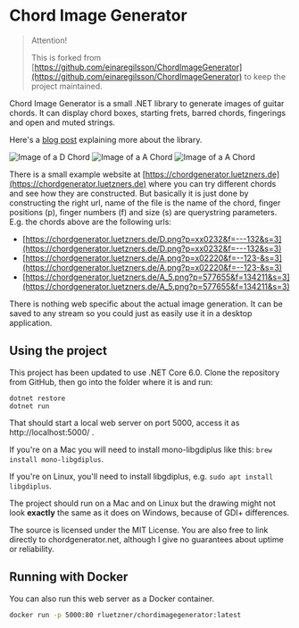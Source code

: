 # Chord Image Generator

> Attention!
>
> This is forked from [https://github.com/einaregilsson/ChordImageGenerator](https://github.com/einaregilsson/ChordImageGenerator) to keep the project maintained.

Chord Image Generator is a small .NET library to generate images of guitar chords. It can display chord boxes, starting frets, barred chords, fingerings and open and muted strings.

Here's a [blog post](https://einaregilsson.com/chord-image-generator/) explaining more about the library.


![Image of a D Chord](https://chordgenerator.luetzners.de/D.png?p=xx0232&f=---132&s=3 "D Chord")
![Image of a A Chord](https://chordgenerator.luetzners.de/A.png?p=x02220&f=--123-&s=3 "A Chord")
![Image of a A Chord](https://chordgenerator.luetzners.de/A_5.png?p=577655&f=134211&s=3 "A bar Chord")

There is a small example website at [https://chordgenerator.luetzners.de](https://chordgenerator.luetzners.de) where you can try different chords and see how they are constructed. But basically it is just done by constructing the right url,
name of the file is the name of the chord, finger positions (p), finger numbers (f) and size (s) are querystring parameters. E.g. the chords above are the following urls:

* [https://chordgenerator.luetzners.de/D.png?p=xx0232&f=---132&s=3](https://chordgenerator.luetzners.de/D.png?p=xx0232&f=---132&s=3)
* [https://chordgenerator.luetzners.de/A.png?p=x02220&f=--123-&s=3](https://chordgenerator.luetzners.de/A.png?p=x02220&f=--123-&s=3)
* [https://chordgenerator.luetzners.de/A_5.png?p=577655&f=134211&s=3](https://chordgenerator.luetzners.de/A_5.png?p=577655&f=134211&s=3)

There is nothing web specific about the actual image generation. It can be saved to any stream so you could just as easily use it in a desktop application.

## Using the project

This project has been updated to use .NET Core 6.0. Clone the repository from GitHub, then go into the folder where it is and run:

```
dotnet restore
dotnet run
```

That should start a local web server on port 5000, access it as http://localhost:5000/ .

If you're on a Mac you will need to install mono-libgdiplus like this: ```brew install mono-libgdiplus```.

If you're on Linux, you'll need to install libgdiplus, e.g. ```sudo apt install libgdiplus```.

The project should run on a Mac and on Linux but the drawing might not look **exactly** the same as it does on Windows, because of GDI+ differences.

The source is licensed under the MIT License. You are also free to link directly to chordgenerator.net, although I give no guarantees about uptime or reliability.

## Running with Docker

You can also run this web server as a Docker container.

```bash
docker run -p 5000:80 rluetzner/chordimagegenerator:latest
```
